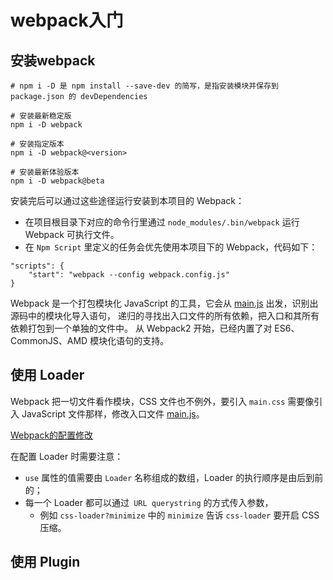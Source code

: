 ﻿# webpack入门 #

## 安装webpack ##

```
# npm i -D 是 npm install --save-dev 的简写，是指安装模块并保存到 package.json 的 devDependencies

# 安装最新稳定版
npm i -D webpack

# 安装指定版本
npm i -D webpack@<version>

# 安装最新体验版本
npm i -D webpack@beta
```

安装完后可以通过这些途径运行安装到本项目的 Webpack：

- 在项目根目录下对应的命令行里通过 `node_modules/.bin/webpack` 运行 Webpack 可执行文件。
- 在 `Npm Script` 里定义的任务会优先使用本项目下的 Webpack，代码如下：

```
"scripts": {
    "start": "webpack --config webpack.config.js"
}
```

Webpack 是一个打包模块化 JavaScript 的工具，它会从 [main.js](http://webpack.wuhaolin.cn/1%E5%85%A5%E9%97%A8/1-3%E5%AE%89%E8%A3%85%E4%B8%8E%E4%BD%BF%E7%94%A8.html) 出发，识别出源码中的模块化导入语句， 递归的寻找出入口文件的所有依赖，把入口和其所有依赖打包到一个单独的文件中。 从 Webpack2 开始，已经内置了对 ES6、CommonJS、AMD 模块化语句的支持。

## 使用 Loader ##

Webpack 把一切文件看作模块，CSS 文件也不例外，要引入 `main.css` 需要像引入 JavaScript 文件那样，修改入口文件 [main.js](http://webpack.wuhaolin.cn/1%E5%85%A5%E9%97%A8/1-4%E4%BD%BF%E7%94%A8Loader.html)。

[Webpack的配置修改](http://webpack.wuhaolin.cn/1%E5%85%A5%E9%97%A8/1-4%E4%BD%BF%E7%94%A8Loader.html)

在配置 Loader 时需要注意：

- `use` 属性的值需要由 `Loader` 名称组成的数组，Loader 的执行顺序是由后到前的；
- 每一个 Loader 都可以通过` URL querystring` 的方式传入参数，
    - 例如 `css-loader?minimize` 中的 `minimize` 告诉 `css-loader` 要开启 CSS 压缩。

## 使用 Plugin ##

